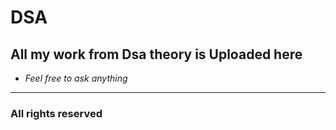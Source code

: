 # **DSA**

## All my work from Dsa theory is Uploaded here

- *Feel free to ask anything*

---
### All rights reserved
